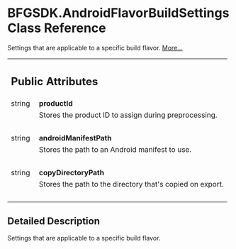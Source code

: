 # BFGSDK.AndroidFlavorBuildSettings Class Reference

<div class="contents">Settings that are applicable to a specific build flavor.    <a href="class_b_f_g_s_d_k_1_1_android_flavor_build_settings.html#details">More...</a><table class="memberdecls"><tr class="heading"><td colspan="2"><h2 class="groupheader"><a id="pub-attribs" name="pub-attribs"></a> Public Attributes</h2></td></tr><tr class="memitem:a003e5f4d30b4e74dcd71efb47e9f75ec"><td class="memItemLeft" align="right" valign="top"><a id="a003e5f4d30b4e74dcd71efb47e9f75ec" name="a003e5f4d30b4e74dcd71efb47e9f75ec"></a> string&#160;</td><td class="memItemRight" valign="bottom"><b>productId</b></td></tr><tr class="memdesc:a003e5f4d30b4e74dcd71efb47e9f75ec"><td class="mdescLeft">&#160;</td><td class="mdescRight">Stores the product ID to assign during preprocessing. <br /></td></tr><tr class="separator:a003e5f4d30b4e74dcd71efb47e9f75ec"><td class="memSeparator" colspan="2">&#160;</td></tr><tr class="memitem:adb749cd92751b68596cf2a23eb530fa7"><td class="memItemLeft" align="right" valign="top"><a id="adb749cd92751b68596cf2a23eb530fa7" name="adb749cd92751b68596cf2a23eb530fa7"></a> string&#160;</td><td class="memItemRight" valign="bottom"><b>androidManifestPath</b></td></tr><tr class="memdesc:adb749cd92751b68596cf2a23eb530fa7"><td class="mdescLeft">&#160;</td><td class="mdescRight">Stores the path to an Android manifest to use. <br /></td></tr><tr class="separator:adb749cd92751b68596cf2a23eb530fa7"><td class="memSeparator" colspan="2">&#160;</td></tr><tr class="memitem:a4804a7ffc08274a33d5b1916960ee4fd"><td class="memItemLeft" align="right" valign="top"><a id="a4804a7ffc08274a33d5b1916960ee4fd" name="a4804a7ffc08274a33d5b1916960ee4fd"></a> string&#160;</td><td class="memItemRight" valign="bottom"><b>copyDirectoryPath</b></td></tr><tr class="memdesc:a4804a7ffc08274a33d5b1916960ee4fd"><td class="mdescLeft">&#160;</td><td class="mdescRight">Stores the path to the directory that's copied on export. <br /></td></tr><tr class="separator:a4804a7ffc08274a33d5b1916960ee4fd"><td class="memSeparator" colspan="2">&#160;</td></tr></table><a name="details" id="details"></a><h2 class="groupheader">Detailed Description</h2><div class="textblock">Settings that are applicable to a specific build flavor. </div></div> 
